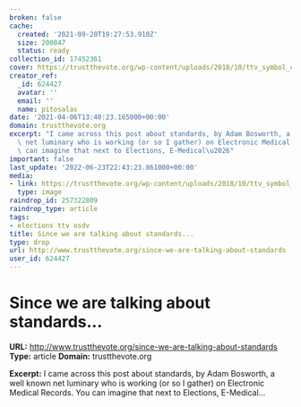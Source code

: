 ```yaml
---
broken: false
cache:
  created: '2021-09-20T19:27:53.910Z'
  size: 200847
  status: ready
collection_id: 17452361
cover: https://trustthevote.org/wp-content/uploads/2018/10/ttv_symbol_color_check.png?w=237
creator_ref:
  _id: 624427
  avatar: ''
  email: ''
  name: pitosalas
date: '2021-04-06T13:40:23.165000+00:00'
domain: trustthevote.org
excerpt: "I came across this post about standards, by Adam Bosworth, a well known\
  \ net luminary who is working (or so I gather) on Electronic Medical Records. You\
  \ can imagine that next to Elections, E-Medical\u2026"
important: false
last_update: '2022-06-23T22:43:23.861000+00:00'
media:
- link: https://trustthevote.org/wp-content/uploads/2018/10/ttv_symbol_color_check.png?w=237
  type: image
raindrop_id: 257322809
raindrop_type: article
tags:
- elections ttv osdv
title: Since we are talking about standards...
type: drop
url: http://www.trustthevote.org/since-we-are-talking-about-standards
user_id: 624427
---
```


# Since we are talking about standards...

**URL:** http://www.trustthevote.org/since-we-are-talking-about-standards
**Type:** article
**Domain:** trustthevote.org

**Excerpt:** I came across this post about standards, by Adam Bosworth, a well known net luminary who is working (or so I gather) on Electronic Medical Records. You can imagine that next to Elections, E-Medical…
